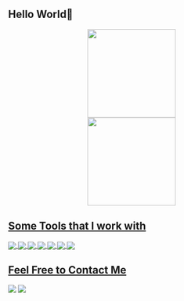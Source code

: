 ## Hello World👋


<div align="center">
  <a href="https://github.com/luizmoretti">
  <img height="180em" src="https://github-readme-stats.vercel.app/api?username=luizmoretti&show_icons=true&theme=tokyonight&include_all_commits=true&count_private=true"/>  
<div align="center">    
  <img height="180em" src="https://github-readme-stats.vercel.app/api/top-langs?username=luizmoretti&show_icons=true&locale=en&layout=compact&theme=tokyonight"/>

</div>
</div>

## Some Tools that I work with
  <!-- Tools  -->
  <div style="display: inline_block">
    <img align="center" src="https://img.shields.io/badge/Python-14354C?style=plastic&logo=python&logoColor=white" />
    <img align="center" src="https://img.shields.io/badge/Jupyter-F37626.svg?&style=plastic&logo=Jupyter&logoColor=white" />
    <img align="center" src="https://img.shields.io/badge/Pandas-2C2D72?style=plastic&logo=pandas&logoColor=white" />
    <img align="center" src="https://img.shields.io/badge/Conda-000000.svg?&style=plastic&logo=anaconda&logoColor=lightgrey" />
    <img align="center" src="https://img.shields.io/badge/SQLite-%2307405e.svg?style=plastic&logo=sqlite&logoColor=white" />
    <img align="center"src="https://img.shields.io/badge/Numpy-%23013243.svg?style=plastic&logo=numpy&logoColor=white"/>
    <img align="center"src="https://img.shields.io/badge/Plotly-%233F4F75.svg?style=plastic&logo=plotly&logoColor=white"/>
  </div>

 ## Feel Free to Contact Me
<div> 
  <a href="https://www.linkedin.com/in/luiz-antonio-dagostin-moretti-987b0825b/" target="_blank"><img src="https://img.shields.io/badge/-LinkedIn-%230077B5?style=plastic&logo=linkedin&logoColor=white"></a>
  <a href = "mailto:luizmoretti@icloud.com"><img src="https://img.shields.io/badge/Icloud-005571.svg?style=plastic&logo=icloud&logoColor=black?labelColor=blue"></a>
</div>
